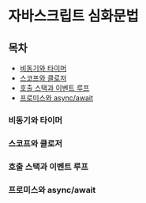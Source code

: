 # 자바스크립트 심화문법

## 목차

- [비동기와 타이머](#비동기와타이머)
- [스코프와 클로저](#스코프와클로저)
- [호출 스택과 이벤트 루프](#호출스택과이벤트루프)
- [프로미스와 async/await](#프로미스와async/await)


### 비동기와 타이머

### 스코프와 클로저

### 호출 스택과 이벤트 루프

### 프로미스와 async/await
